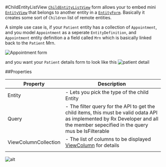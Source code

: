 ﻿#ChildEntityListView
[`ChildEntityListView`](ChildEntityListView.html) form allows your to embed mini [`EntityView`](EntityView.html) that belongs to another entity in a [`EntityForm`](EntityForm.html). Basically it creates some sort of `Children` list of remote entities.

A simple use case is, if your `Patient` entity has a collection of `Appointment`, and you model `Appointment` as a seperate `EntityDefinition`, and `Appointment` entity definition a a field called `Mrn` which is basically linked back  to the `Patient` Mrn.

![Appointment form](http://i.imgur.com/SkziC8K.png)

and you want your `Patient` details form to look like this
![patient detail](http://i.imgur.com/nfnytEw.png)


##Properties
<table class="table table-condensed table-bordered">
    <thead>
<tr>
<th>Property</th>
<th>Description</th>
</tr>
</thead>
<tbody>
   <tr>
       <td>Entity</td>
       <td> - Lets you pick the type of the child Entity</td>
   </tr>
   <tr>
       <td>Query</td>
       <td> - The filter query for the API to get the child items, this must be valid odata API as implemented by Rx Developer and all the member sepecified in the query mus be IsFilterable</td>
   </tr>
   <tr>
       <td>ViewColumnCollection</td>
       <td>
           - The list of columns to be displayed
           <a href="ViewColumn.html">ViewColumn</a> for details
           </td>
</tr>
   <tr>
       <td></td>
       <td></td>
   </tr>
</tbody></table>

![alt](http://i.imgur.com/1luk73l.png)
